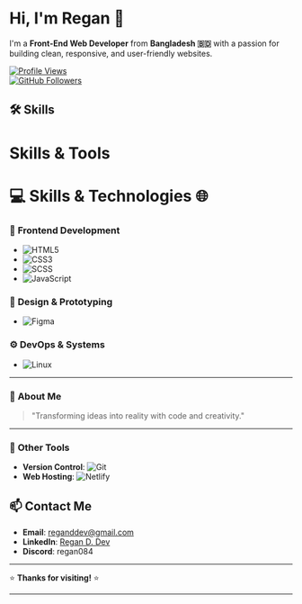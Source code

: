 # Hi, I'm Regan 👋

I'm a **Front-End Web Developer** from **Bangladesh 🇧🇩** with a passion for building clean, responsive, and user-friendly websites.

[![Profile Views](https://komarev.com/ghpvc/?username=devregan&label=Profile%20views&color=0e75b6&style=flat)](https://github.com/devregan)  
[![GitHub Followers](https://img.shields.io/github/followers/devregan?label=Follow&style=social)](https://github.com/devregan)  

## 🛠️ Skills

# Skills & Tools

# 💻 **Skills & Technologies** 🌐

### 🚀 **Frontend Development**
- ![HTML5](https://img.shields.io/badge/-HTML5-E34F26?style=flat&logo=html5&logoColor=white&labelColor=E34F26)
- ![CSS3](https://img.shields.io/badge/-CSS3-1572B6?style=flat&logo=css3&logoColor=white&labelColor=1572B6)
- ![SCSS](https://img.shields.io/badge/-SCSS-CC6699?style=flat&logo=sass&logoColor=white&labelColor=CC6699)
- ![JavaScript](https://img.shields.io/badge/-JavaScript-F7DF1E?style=flat&logo=javascript&logoColor=black&labelColor=F7DF1E)

### 🎨 **Design & Prototyping**
- ![Figma](https://img.shields.io/badge/-Figma-F24E1E?style=flat&logo=figma&logoColor=white&labelColor=F24E1E)

### ⚙️ **DevOps & Systems**
- ![Linux](https://img.shields.io/badge/-Linux-FCC624?style=flat&logo=linux&logoColor=black&labelColor=FCC624)

---

### 🌟 **About Me**
> "Transforming ideas into reality with code and creativity."

---

### 🔧 **Other Tools**
- **Version Control**: ![Git](https://img.shields.io/badge/-Git-F05032?style=flat&logo=git&logoColor=white&labelColor=F05032)
- **Web Hosting**: ![Netlify](https://img.shields.io/badge/-Netlify-00C7B7?style=flat&logo=netlify&logoColor=white&labelColor=00C7B7)



## 📫 Contact Me

- **Email**: [reganddev@gmail.com](mailto:reganddev@gmail.com)  
- **LinkedIn**: [Regan D. Dev](https://www.linkedin.com/in/regan-d-dev-a3254b326)  
- **Discord**: regan084  

---

⭐️ **Thanks for visiting!** ⭐️

---
